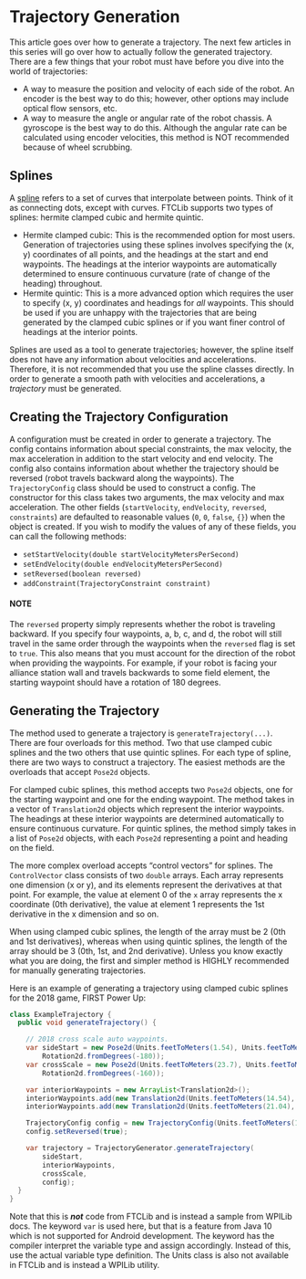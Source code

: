 # Trajectory Generation

This article goes over how to generate a trajectory. The next few articles in this series will go over how to actually follow the generated trajectory. There are a few things that your robot must have before you dive into the world of trajectories:

* A way to measure the position and velocity of each side of the robot. An encoder is the best way to do this; however, other options may include optical flow sensors, etc.
* A way to measure the angle or angular rate of the robot chassis. A gyroscope is the best way to do this. Although the angular rate can be calculated using encoder velocities, this method is NOT recommended because of wheel scrubbing.

## Splines

A [spline](https://github.com/FTCLib/FTCLib/tree/v1.0.0/FtcLib/src/main/java/com/arcrobotics/ftclib/spline) refers to a set of curves that interpolate between points. Think of it as connecting dots, except with curves. FTCLib supports two types of splines: hermite clamped cubic and hermite quintic.

* Hermite clamped cubic: This is the recommended option for most users. Generation of trajectories using these splines involves specifying the \(x, y\) coordinates of all points, and the headings at the start and end waypoints. The headings at the interior waypoints are automatically determined to ensure continuous curvature \(rate of change of the heading\) throughout.
* Hermite quintic: This is a more advanced option which requires the user to specify \(x, y\) coordinates and headings for _all_ waypoints. This should be used if you are unhappy with the trajectories that are being generated by the clamped cubic splines or if you want finer control of headings at the interior points.

Splines are used as a tool to generate trajectories; however, the spline itself does not have any information about velocities and accelerations. Therefore, it is not recommended that you use the spline classes directly. In order to generate a smooth path with velocities and accelerations, a _trajectory_ must be generated.

## Creating the Trajectory Configuration

A configuration must be created in order to generate a trajectory. The config contains information about special constraints, the max velocity, the max acceleration in addition to the start velocity and end velocity. The config also contains information about whether the trajectory should be reversed \(robot travels backward along the waypoints\). The `TrajectoryConfig` class should be used to construct a config. The constructor for this class takes two arguments, the max velocity and max acceleration. The other fields \(`startVelocity`, `endVelocity`, `reversed`, `constraints`\) are defaulted to reasonable values \(`0`, `0`, `false`, `{}`\) when the object is created. If you wish to modify the values of any of these fields, you can call the following methods:

* `setStartVelocity(double startVelocityMetersPerSecond)`
* `setEndVelocity(double endVelocityMetersPerSecond)`
* `setReversed(boolean reversed)`
* `addConstraint(TrajectoryConstraint constraint)`

#### NOTE

The `reversed` property simply represents whether the robot is traveling backward. If you specify four waypoints, a, b, c, and d, the robot will still travel in the same order through the waypoints when the `reversed` flag is set to `true`. This also means that you must account for the direction of the robot when providing the waypoints. For example, if your robot is facing your alliance station wall and travels backwards to some field element, the starting waypoint should have a rotation of 180 degrees.

## Generating the Trajectory

The method used to generate a trajectory is `generateTrajectory(...)`. There are four overloads for this method. Two that use clamped cubic splines and the two others that use quintic splines. For each type of spline, there are two ways to construct a trajectory. The easiest methods are the overloads that accept `Pose2d` objects.

For clamped cubic splines, this method accepts two `Pose2d` objects, one for the starting waypoint and one for the ending waypoint. The method takes in a vector of `Translation2d` objects which represent the interior waypoints. The headings at these interior waypoints are determined automatically to ensure continuous curvature. For quintic splines, the method simply takes in a list of `Pose2d` objects, with each `Pose2d` representing a point and heading on the field.

The more complex overload accepts “control vectors” for splines. The `ControlVector` class consists of two `double` arrays. Each array represents one dimension \(x or y\), and its elements represent the derivatives at that point. For example, the value at element 0 of the `x` array represents the x coordinate \(0th derivative\), the value at element 1 represents the 1st derivative in the x dimension and so on.

When using clamped cubic splines, the length of the array must be 2 \(0th and 1st derivatives\), whereas when using quintic splines, the length of the array should be 3 \(0th, 1st, and 2nd derivative\). Unless you know exactly what you are doing, the first and simpler method is HIGHLY recommended for manually generating trajectories.

Here is an example of generating a trajectory using clamped cubic splines for the 2018 game, FIRST Power Up:

```java
class ExampleTrajectory {
  public void generateTrajectory() {

    // 2018 cross scale auto waypoints.
    var sideStart = new Pose2d(Units.feetToMeters(1.54), Units.feetToMeters(23.23),
        Rotation2d.fromDegrees(-180));
    var crossScale = new Pose2d(Units.feetToMeters(23.7), Units.feetToMeters(6.8),
        Rotation2d.fromDegrees(-160));

    var interiorWaypoints = new ArrayList<Translation2d>();
    interiorWaypoints.add(new Translation2d(Units.feetToMeters(14.54), Units.feetToMeters(23.23)));
    interiorWaypoints.add(new Translation2d(Units.feetToMeters(21.04), Units.feetToMeters(18.23)));

    TrajectoryConfig config = new TrajectoryConfig(Units.feetToMeters(12), Units.feetToMeters(12));
    config.setReversed(true);

    var trajectory = TrajectoryGenerator.generateTrajectory(
        sideStart,
        interiorWaypoints,
        crossScale,
        config);
  }
}
```

Note that this is _**not**_ code from FTCLib and is instead a sample from WPILib docs. The keyword `var` is used here, but that is a feature from Java 10 which is not supported for Android development. The keyword has the compiler interpret the variable type and assign accordingly. Instead of this, use the actual variable type definition. The Units class is also not available in FTCLib and is instead a WPILib utility.

